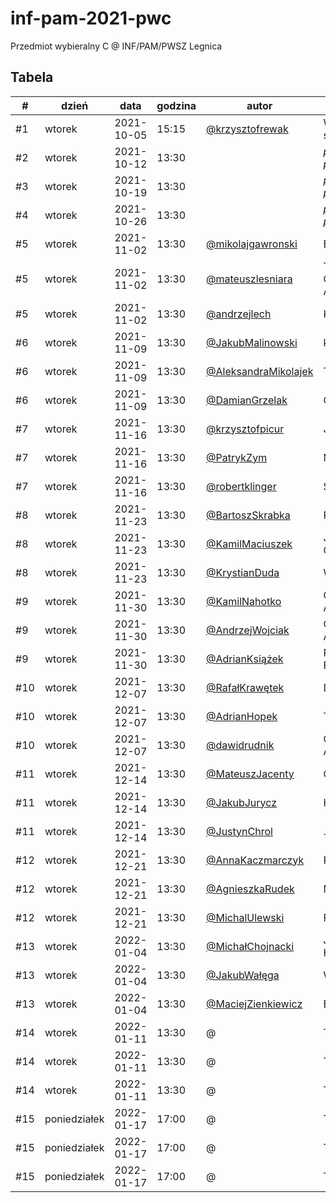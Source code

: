 # inf-pam-2021-pwc
Przedmiot wybieralny C @ INF/PAM/PWSZ Legnica

## Tabela
| # | dzień | data | godzina | autor | prezentacja |
| --- | --- | --- | --- | --- | --- |
| #1 | wtorek | 2021-10-05 | 15:15 | [@krzysztofrewak](https://github.com/krzysztofrewak) | Wstęp do seminarium |
| #2 | wtorek | 2021-10-12 | 13:30 | | *przygotowanie prezentacji* |
| #3 | wtorek | 2021-10-19 | 13:30 | | *przygotowanie prezentacji* |
| #4 | wtorek | 2021-10-26 | 13:30 | | *przygotowanie prezentacji* |
| #5 | wtorek | 2021-11-02 | 13:30 | [@mikolajgawronski](https://github.com/mikolajgawronski) | Elasticsearch |
| #5 | wtorek | 2021-11-02 | 13:30 | [@mateuszlesniara](https://github.com/Overnerfed) | The Composable Architecture |
| #5 | wtorek | 2021-11-02 | 13:30 | [@andrzejlech](https://github.com/AndrzejLech) | Kasspresso |
| #6 | wtorek | 2021-11-09 | 13:30 | [@JakubMalinowski](https://github.com/not-raspy) | kryptowaluty |
| #6 | wtorek | 2021-11-09 | 13:30 | [@AleksandraMikolajek](https://github.com/Ola-M) | TypeScript |
| #6 | wtorek | 2021-11-09 | 13:30 | [@DamianGrzelak](https://github.com/lolsky) | GraphQL |
| #7 | wtorek | 2021-11-16 | 13:30 | [@krzysztofpicur](https://github.com/mightykit) | Jenkins  |
| #7 | wtorek | 2021-11-16 | 13:30 | [@PatrykZym](https://github.com/rewe999) | Mikroserwisy |
| #7 | wtorek | 2021-11-16 | 13:30 | [@robertklinger](https://github.com/Eater0) | SEO |
| #8 | wtorek | 2021-11-23 | 13:30 | [@BartoszSkrabka](https://github.com/Skrabka98) | Redux |
| #8 | wtorek | 2021-11-23 | 13:30 | [@KamilMaciuszek](https://github.com/KamilMaciuszek) | Jetpack Compose |
| #8 | wtorek | 2021-11-23 | 13:30 | [@KrystianDuda](https://github.com/Bon3z) | WebAssembly |
| #9 | wtorek | 2021-11-30 | 13:30 | [@KamilNahotko](https://github.com/kamilnahotko) | Google Places API |
| #9 | wtorek | 2021-11-30 | 13:30 | [@AndrzejWojciak](https://github.com/andrzejwojciak) | Clean Architecture |
| #9 | wtorek | 2021-11-30 | 13:30 | [@AdrianKsiążek](https://github.com/azeksi) | React Hook Form |
| #10 | wtorek | 2021-12-07 | 13:30 | [@RafałKrawętek](https://github.com/rafalkrawetek) | Drukarki 3D |
| #10 | wtorek | 2021-12-07 | 13:30 | [@AdrianHopek](https://github.com/Baakoma) | Tailwind CSS |
| #10 | wtorek | 2021-12-07 | 13:30 | [@dawidrudnik](https://github.com/dawidrudnik) | GitHub Actions |
| #11 | wtorek | 2021-12-14 | 13:30 | [@MateuszJacenty](https://github.com/Huszan) | Captcha |
| #11 | wtorek | 2021-12-14 | 13:30 | [@JakubJurycz](https://github.com/PythSomeone) | Heroku |
| #11 | wtorek | 2021-12-14 | 13:30 | [@JustynChrol](https://github.com/Justyn-98) | .NET |
| #12 | wtorek | 2021-12-21 | 13:30 | [@AnnaKaczmarczyk](https://github.com/annakaczmarczyk) | Flutter |
| #12 | wtorek | 2021-12-21 | 13:30 | [@AgnieszkaRudek](https://github.com/Blusia) | Makiety UX/UI |
| #12 | wtorek | 2021-12-21 | 13:30 | [@MichalUlewski](https://github.com/Trefluuu) | Firebase |
| #13 | wtorek | 2022-01-04 | 13:30 | [@MichałChojnacki](https://github.com/MichalChojnacki450) | Jak działają Hakerzy |
| #13 | wtorek | 2022-01-04 | 13:30 | [@JakubWałęga](https://github.com/JW-39615) | Websockety |
| #13 | wtorek | 2022-01-04 | 13:30 | [@MaciejZienkiewicz](https://github.com/pxmaciej) | Email.js |
| #14 | wtorek | 2022-01-11 | 13:30 | @ | TBA |
| #14 | wtorek | 2022-01-11 | 13:30 | @ | TBA |
| #14 | wtorek | 2022-01-11 | 13:30 | @ | TBA |
| #15 | poniedziałek | 2022-01-17 | 17:00 | @ | TBA |
| #15 | poniedziałek | 2022-01-17 | 17:00 | @ | TBA |
| #15 | poniedziałek | 2022-01-17 | 17:00 | @ | TBA |
